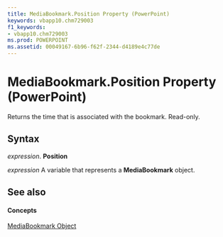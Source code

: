 ```yaml
---
title: MediaBookmark.Position Property (PowerPoint)
keywords: vbapp10.chm729003
f1_keywords:
- vbapp10.chm729003
ms.prod: POWERPOINT
ms.assetid: 00049167-6b96-f62f-2344-d4189e4c77de
---
```



# MediaBookmark.Position Property (PowerPoint)

Returns the time that is associated with the bookmark. Read-only.


## Syntax

 _expression_. **Position**

 _expression_ A variable that represents a **MediaBookmark** object.


## See also


#### Concepts


[MediaBookmark Object](mediabookmark-object-powerpoint.md)

